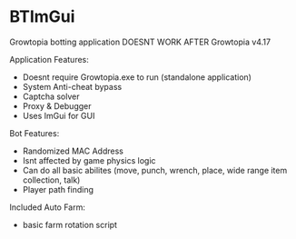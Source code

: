 # BTImGui


Growtopia botting application
DOESNT WORK AFTER Growtopia v4.17





Application Features:
- Doesnt require Growtopia.exe to run (standalone application)
- System Anti-cheat bypass
- Captcha solver
- Proxy & Debugger
- Uses ImGui for GUI


Bot Features:
- Randomized MAC Address
- Isnt affected by game physics logic
- Can do all basic abilites (move, punch, wrench, place, wide range item collection, talk)
- Player path finding

Included Auto Farm:
- basic farm rotation script
